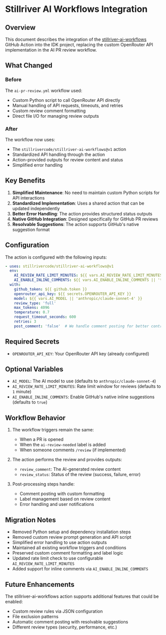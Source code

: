# Stillriver AI Workflows Integration

## Overview

This document describes the integration of the [stillriver-ai-workflows](https://github.com/stillrivercode/stillriver-ai-workflows) GitHub Action into the IDK project, replacing the custom OpenRouter API implementation in the AI PR review workflow.

## What Changed

### Before

The `ai-pr-review.yml` workflow used:

- Custom Python script to call OpenRouter API directly
- Manual handling of API requests, timeouts, and retries
- Custom review comment formatting
- Direct file I/O for managing review outputs

### After

The workflow now uses:

- The `stillrivercode/stillriver-ai-workflows@v1` action
- Standardized API handling through the action
- Action-provided outputs for review content and status
- Simplified error handling

## Key Benefits

1. **Simplified Maintenance**: No need to maintain custom Python scripts for API interactions
2. **Standardized Implementation**: Uses a shared action that can be updated independently
3. **Better Error Handling**: The action provides structured status outputs
4. **Native GitHub Integration**: Designed specifically for GitHub PR reviews
5. **Resolvable Suggestions**: The action supports GitHub's native suggestion format

## Configuration

The action is configured with the following inputs:

```yaml
- uses: stillrivercode/stillriver-ai-workflows@v1
  env:
    AI_REVIEW_RATE_LIMIT_MINUTES: ${{ vars.AI_REVIEW_RATE_LIMIT_MINUTES || '1' }}
    AI_ENABLE_INLINE_COMMENTS: ${{ vars.AI_ENABLE_INLINE_COMMENTS || 'true' }}
  with:
    github_token: ${{ github.token }}
    openrouter_api_key: ${{ secrets.OPENROUTER_API_KEY }}
    model: ${{ vars.AI_MODEL || 'anthropic/claude-sonnet-4' }}
    review_type: 'full'
    max_tokens: 4096
    temperature: 0.7
    request_timeout_seconds: 600
    retries: 3
    post_comment: 'false'  # We handle comment posting for better control
```

## Required Secrets

- `OPENROUTER_API_KEY`: Your OpenRouter API key (already configured)

## Optional Variables

- `AI_MODEL`: The AI model to use (defaults to `anthropic/claude-sonnet-4`)
- `AI_REVIEW_RATE_LIMIT_MINUTES`: Rate limit window for reviews (defaults to `1` minute)
- `AI_ENABLE_INLINE_COMMENTS`: Enable GitHub's native inline suggestions (defaults to `true`)

## Workflow Behavior

1. The workflow triggers remain the same:
   - When a PR is opened
   - When the `ai-review-needed` label is added
   - When someone comments `/review` (if implemented)

2. The action performs the review and provides outputs:
   - `review_comment`: The AI-generated review content
   - `review_status`: Status of the review (success, failure, error)

3. Post-processing steps handle:
   - Comment posting with custom formatting
   - Label management based on review content
   - Error handling and user notifications

## Migration Notes

- Removed Python setup and dependency installation steps
- Removed custom review prompt generation and API script
- Simplified error handling to use action outputs
- Maintained all existing workflow triggers and conditions
- Preserved custom comment formatting and label logic
- Updated rate limit check to use configurable `AI_REVIEW_RATE_LIMIT_MINUTES`
- Added support for inline comments via `AI_ENABLE_INLINE_COMMENTS`

## Future Enhancements

The stillriver-ai-workflows action supports additional features that could be enabled:

- Custom review rules via JSON configuration
- File exclusion patterns
- Automatic comment posting with resolvable suggestions
- Different review types (security, performance, etc.)
